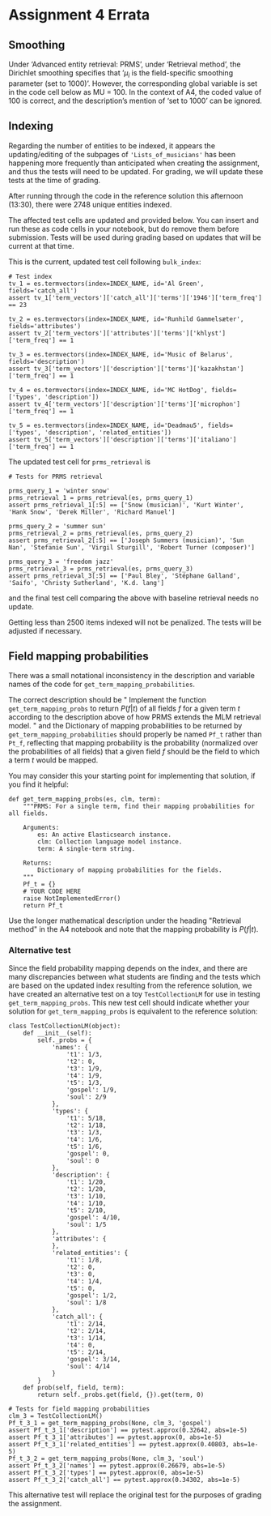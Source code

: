 # Assignment 4 Errata

## Smoothing

Under ‘Advanced entity retrieval: PRMS’, under ‘Retrieval method’, the Dirichlet smoothing specifies that ’$\mu_i$ is the field-specific smoothing parameter (set to 1000)’. However, the corresponding global variable is set in the code cell below as MU = 100. In the context of A4, the coded value of 100 is correct, and the description’s mention of ‘set to 1000’ can be ignored.


## Indexing

Regarding the number of entities to be indexed, it appears the updating/editing of the subpages of 
`'Lists_of_musicians'` has been happening more frequently than anticipated when creating the assignment,
and thus the tests will need to be updated. For grading, we will update these tests at the time of grading. 

After running through the code in the reference solution this afternoon (13:30), there were 2748 unique entities indexed. 

The affected test cells are updated and provided below. You can insert and run these as 
code cells in your notebook, but do remove them before submission. Tests will be used during grading based on updates that will be current at that time. 

This is the current, updated test cell following `bulk_index`:

```
# Test index
tv_1 = es.termvectors(index=INDEX_NAME, id='Al Green', fields='catch_all')
assert tv_1['term_vectors']['catch_all']['terms']['1946']['term_freq'] == 23

tv_2 = es.termvectors(index=INDEX_NAME, id='Runhild Gammelsæter', fields='attributes')
assert tv_2['term_vectors']['attributes']['terms']['khlyst']['term_freq'] == 1

tv_3 = es.termvectors(index=INDEX_NAME, id='Music of Belarus', fields='description')
assert tv_3['term_vectors']['description']['terms']['kazakhstan']['term_freq'] == 1

tv_4 = es.termvectors(index=INDEX_NAME, id='MC HotDog', fields=['types', 'description'])
assert tv_4['term_vectors']['description']['terms']['microphon']['term_freq'] == 1

tv_5 = es.termvectors(index=INDEX_NAME, id='Deadmau5', fields=['types', 'description', 'related_entities'])
assert tv_5['term_vectors']['description']['terms']['italiano']['term_freq'] == 1
```

The updated test cell for `prms_retrieval` is 

```
# Tests for PRMS retrieval

prms_query_1 = 'winter snow'
prms_retrieval_1 = prms_retrieval(es, prms_query_1)
assert prms_retrieval_1[:5] == ['Snow (musician)', 'Kurt Winter', 'Hank Snow', 'Derek Miller', 'Richard Manuel']

prms_query_2 = 'summer sun'
prms_retrieval_2 = prms_retrieval(es, prms_query_2)
assert prms_retrieval_2[:5] == ['Joseph Summers (musician)', 'Sun Nan', 'Stefanie Sun', 'Virgil Sturgill', 'Robert Turner (composer)']

prms_query_3 = 'freedom jazz'
prms_retrieval_3 = prms_retrieval(es, prms_query_3)
assert prms_retrieval_3[:5] == ['Paul Bley', 'Stéphane Galland', 'Saifo', 'Christy Sutherland', 'K.d. lang']
```

and the final test cell comparing the above with baseline retrieval needs no update.  

Getting less than 2500 items indexed will not be penalized. The tests will be adjusted if necessary. 

## Field mapping probabilities

There was a small notational inconsistency in the description and variable 
names of the code for `get_term_mapping_probabilities`.

The correct description should be 
"
Implement the function `get_term_mapping_probs` to return $P(f|t)$ of all fields $f$ 
for a given term $t$ according to the description above of how PRMS extends the MLM retrieval model. 
"
and the Dictionary of mapping probabilities to be returned by `get_term_mapping_probabilities` 
should properly be named `Pf_t` rather than `Pt_f`, reflecting that mapping probability is the probability 
(normalized over the probabilities of all fields) that a given field $f$  should be the 
field to which a term $t$ would be mapped. 

You may consider this your starting point for implementing that solution, if you find it helpful:
```
def get_term_mapping_probs(es, clm, term):
    """PRMS: For a single term, find their mapping probabilities for all fields.
    
    Arguments:
        es: An active Elasticsearch instance.
        clm: Collection language model instance.
        term: A single-term string. 
        
    Returns:
        Dictionary of mapping probabilities for the fields.
    """
    Pf_t = {}
    # YOUR CODE HERE
    raise NotImplementedError()
    return Pf_t
```

Use the longer mathematical description under the heading "Retrieval method" in the 
A4 notebook and note that the mapping probability is $P(f|t)$. 

### Alternative test

Since the field probability mapping depends on the index, and there are many discrepancies between what students are finding and the tests which are based on the updated index resulting from the reference solution, we have created an alternative test on a toy `TestCollectionLM` for use in testing `get_term_mapping_probs`. This new test cell should indicate whether your solution for `get_term_mapping_probs` is equivalent to the reference solution:

```
class TestCollectionLM(object):
    def __init__(self):
        self._probs = {
            'names': {
                't1': 1/3,
                't2': 0,
                't3': 1/9,
                't4': 1/9,
                't5': 1/3,
                'gospel': 1/9,
                'soul': 2/9
            },
            'types': {
                't1': 5/18,
                't2': 1/18,
                't3': 1/3,
                't4': 1/6,
                't5': 1/6,
                'gospel': 0,
                'soul': 0                
            },
            'description': {
                't1': 1/20,
                't2': 1/20,
                't3': 1/10,
                't4': 1/10,
                't5': 2/10,
                'gospel': 4/10,
                'soul': 1/5                 
            },
            'attributes': {                
            },
            'related_entities': {
                't1': 1/8,
                't2': 0,
                't3': 0,
                't4': 1/4,
                't5': 0,
                'gospel': 1/2,
                'soul': 1/8                
            },
            'catch_all': {
                't1': 2/14,
                't2': 2/14,
                't3': 1/14,
                't4': 0,
                't5': 2/14,
                'gospel': 3/14,
                'soul': 4/14                
            }            
        }
    def prob(self, field, term):
        return self._probs.get(field, {}).get(term, 0)
        
# Tests for field mapping probabilities
clm_3 = TestCollectionLM()
Pf_t_3_1 = get_term_mapping_probs(None, clm_3, 'gospel')
assert Pf_t_3_1['description'] == pytest.approx(0.32642, abs=1e-5)
assert Pf_t_3_1['attributes'] == pytest.approx(0, abs=1e-5)
assert Pf_t_3_1['related_entities'] == pytest.approx(0.40803, abs=1e-5)
Pf_t_3_2 = get_term_mapping_probs(None, clm_3, 'soul')
assert Pf_t_3_2['names'] == pytest.approx(0.26679, abs=1e-5)
assert Pf_t_3_2['types'] == pytest.approx(0, abs=1e-5)
assert Pf_t_3_2['catch_all'] == pytest.approx(0.34302, abs=1e-5)

```

This alternative test will replace the original test for the purposes of grading the assignment.  


